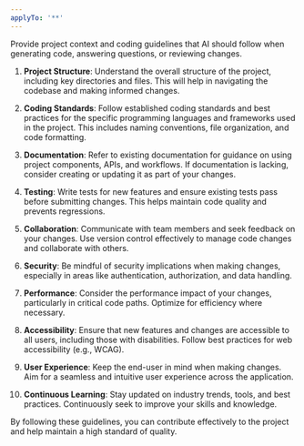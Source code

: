 ```yaml
---
applyTo: '**'
---
```

Provide project context and coding guidelines that AI should follow when generating code, answering questions, or reviewing changes.

1. **Project Structure**: Understand the overall structure of the project, including key directories and files. This will help in navigating the codebase and making informed changes.

2. **Coding Standards**: Follow established coding standards and best practices for the specific programming languages and frameworks used in the project. This includes naming conventions, file organization, and code formatting.

3. **Documentation**: Refer to existing documentation for guidance on using project components, APIs, and workflows. If documentation is lacking, consider creating or updating it as part of your changes.

4. **Testing**: Write tests for new features and ensure existing tests pass before submitting changes. This helps maintain code quality and prevents regressions.

5. **Collaboration**: Communicate with team members and seek feedback on your changes. Use version control effectively to manage code changes and collaborate with others.

6. **Security**: Be mindful of security implications when making changes, especially in areas like authentication, authorization, and data handling.

7. **Performance**: Consider the performance impact of your changes, particularly in critical code paths. Optimize for efficiency where necessary.

8. **Accessibility**: Ensure that new features and changes are accessible to all users, including those with disabilities. Follow best practices for web accessibility (e.g., WCAG).

9. **User Experience**: Keep the end-user in mind when making changes. Aim for a seamless and intuitive user experience across the application.

10. **Continuous Learning**: Stay updated on industry trends, tools, and best practices. Continuously seek to improve your skills and knowledge.

By following these guidelines, you can contribute effectively to the project and help maintain a high standard of quality.